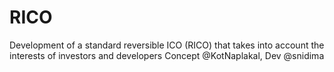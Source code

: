 # RICO
Development of a standard reversible ICO (RICO) that takes into account the interests of investors and developers
Concept @KotNaplakal, Dev @snidima 
